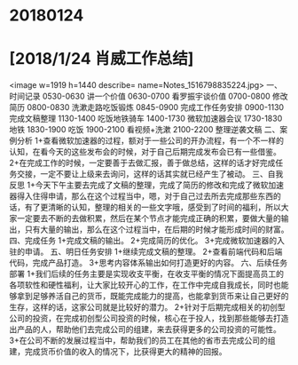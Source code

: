 # 20180124

# [2018/1/24 肖威工作总结]
<image w=1919 h=1440 describe= name=Notes_1516798835224.jpg>
一、时间记录
0530-0630 讲一个价值
0630-0700 看罗振宇谈价值
0700-0800 修改简历
0800-0830 洗漱走路吃饭锻炼
0845-0900 完成工作任务安排
0900-1130 完成文稿整理
1130-1400 吃饭地铁骑车
1400-1730 微软加速器会议
1730-1830 地铁
1830-1900 吃饭
1900-2100 看视频+洗漱
2100-2200 整理逆袭文稿
二、案例分析
1+查看微软加速器的过程，额对于一些公司的开办流程，有一个不一样的认知，在看今天的这些发布会的时候，对于自己后期完成发布会已有一些借鉴。
2+在完成工作的时候，一定要善于去做汇报，善于做总结，这样的话才好完成任务交接，一定不要让上级来去询问，这样的话其实就已经产生了被动。
三、自我反思
1+今天下午主要去完成了文稿的整理，完成了简历的修改和完成了微软加速器得入住得申请，那么在这个过程当中，嗯，对于自己过去所去完成那些东西的话，有了更清晰的认知，整理的相关的一些文字哦，感受到了时间的福利，所以大家一定要去不断的去做积累，然后在某个节点才能完成正确的积累，要做大量的输出，只有大量的输出，那么在这个过程当中，在后期的时候才能形成时间的财富。
四、完成任务
1+完成文稿的输出。
2+完成简历的优化。
3+完成微软加速器的入驻的申请。
五、明日任务安排
1+继续完成文稿的整理。
2+查看前端代码和后端代码，完成产品打造。
3+思考内容体系输出如何打造更好的内容。
六、后续任务部署
1+我们后续的任务主要是实现收支平衡，在收支平衡的情况下面提高员工的各项软性和硬性福利，让大家比较开心的工作，在工作中完成自我成长，同时也能够拿到足够养活自己的货币，既能完成能力的提高，也能拿到货币来让自己更好的生存，这样的话，这家公司就是比较好的潜力。
2+针对于后期完成相关的初创型公司的投资，在完成初创型公司投资的时候，核心在于投人，找到那些能够去打造出产品的人，帮助他们去完成公司的组建，来去获得更多的公司投资的可能性。
3+在公司不断的发展过程当中，帮助我们的员工在其他的省市去完成公司的组建，完成货币价值的收入的情况下，比获得更大的精神的回报。
